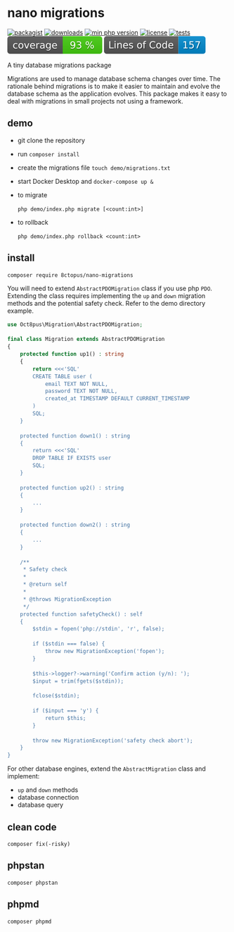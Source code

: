 # nano migrations

[![packagist](http://poser.pugx.org/8ctopus/nano-migrations/v)](https://packagist.org/packages/8ctopus/nano-migrations)
[![downloads](http://poser.pugx.org/8ctopus/nano-migrations/downloads)](https://packagist.org/packages/8ctopus/nano-migrations)
[![min php version](http://poser.pugx.org/8ctopus/nano-migrations/require/php)](https://packagist.org/packages/8ctopus/nano-migrations)
[![license](http://poser.pugx.org/8ctopus/nano-migrations/license)](https://packagist.org/packages/8ctopus/nano-migrations)
[![tests](https://github.com/8ctopus/nano-migrations/actions/workflows/tests.yml/badge.svg)](https://github.com/8ctopus/nano-migrations/actions/workflows/tests.yml)
![code coverage badge](https://raw.githubusercontent.com/8ctopus/nano-migrations/image-data/coverage.svg)
![lines of code](https://raw.githubusercontent.com/8ctopus/nano-migrations/image-data/lines.svg)

A tiny database migrations package

Migrations are used to manage database schema changes over time. The rationale behind migrations is to make it easier to maintain and evolve the database schema as the application evolves. This package makes it easy to deal with migrations in small projects not using a framework.

## demo

- git clone the repository
- run `composer install`
- create the migrations file `touch demo/migrations.txt`
- start Docker Desktop and `docker-compose up &`
- to migrate

    `php demo/index.php migrate [<count:int>]`

- to rollback

    `php demo/index.php rollback <count:int>`

## install

    composer require 8ctopus/nano-migrations

You will need to extend `AbstractPDOMigration` class if you use php `PDO`. Extending the class requires implementing the `up` and `down` migration methods and the potential safety check. Refer to the demo directory example.

```php
use Oct8pus\Migration\AbstractPDOMigration;

final class Migration extends AbstractPDOMigration
{
    protected function up1() : string
    {
        return <<<'SQL'
        CREATE TABLE user (
            email TEXT NOT NULL,
            password TEXT NOT NULL,
            created_at TIMESTAMP DEFAULT CURRENT_TIMESTAMP
        )
        SQL;
    }

    protected function down1() : string
    {
        return <<<'SQL'
        DROP TABLE IF EXISTS user
        SQL;
    }

    protected function up2() : string
    {
        ...
    }

    protected function down2() : string
    {
        ...
    }

    /**
     * Safety check
     *
     * @return self
     *
     * @throws MigrationException
     */
    protected function safetyCheck() : self
    {
        $stdin = fopen('php://stdin', 'r', false);

        if ($stdin === false) {
            throw new MigrationException('fopen');
        }

        $this->logger?->warning('Confirm action (y/n): ');
        $input = trim(fgets($stdin));

        fclose($stdin);

        if ($input === 'y') {
            return $this;
        }

        throw new MigrationException('safety check abort');
    }
}
```

For other database engines, extend the `AbstractMigration` class and implement:

- `up` and `down` methods
- database connection
- database query

## clean code

    composer fix(-risky)

## phpstan

    composer phpstan

## phpmd

    composer phpmd
